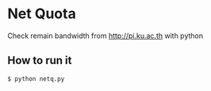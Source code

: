 # Net Quota

Check remain bandwidth from http://pi.ku.ac.th with python

## How to run it
```
$ python netq.py
```